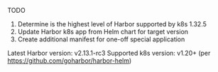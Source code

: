 TODO

1. Determine is the highest level of Harbor supported by k8s 1.32.5
2. Update Harbor k8s app from Helm chart for target version
3. Create additional manifest for one-off special application

Latest Harbor version: v2.13.1-rc3
Supported k8s version: v1.20+ (per https://github.com/goharbor/harbor-helm)
